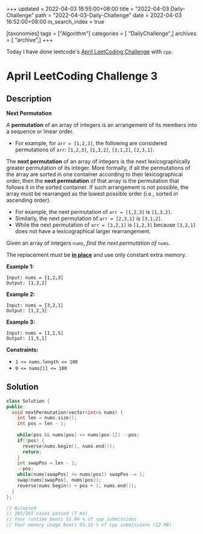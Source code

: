 +++
updated = 2022-04-03 16:55:00+08:00
title = "2022-04-03 Daily-Challenge"
path = "2022-04-03-Daily-Challenge"
date = 2022-04-03 16:52:00+08:00
in_search_index = true

[taxonomies]
tags = ["Algorithm"]
categories = [ "DailyChallenge",]
archives = [ "archive",]
+++

Today I have done leetcode's [April LeetCoding Challenge](https://leetcode.com/problems/next-permutation/) with `cpp`.

<!-- more -->

# April LeetCoding Challenge 3

## Description

**Next Permutation**

A **permutation** of an array of integers is an arrangement of its members into a sequence or linear order.

- For example, for `arr = [1,2,3]`, the following are considered permutations of `arr`: `[1,2,3]`, `[1,3,2]`, `[3,1,2]`, `[2,3,1]`.

The **next permutation** of an array of integers is the  next lexicographically greater permutation of its integer. More  formally, if all the permutations of the array are sorted in one  container according to their lexicographical order, then the **next permutation** of that array is the permutation that follows it in the sorted  container. If such arrangement is not possible, the array must be  rearranged as the lowest possible order (i.e., sorted in ascending  order).

- For example, the next permutation of `arr = [1,2,3]` is `[1,3,2]`.
- Similarly, the next permutation of `arr = [2,3,1]` is `[3,1,2]`.
- While the next permutation of `arr = [3,2,1]` is `[1,2,3]` because `[3,2,1]` does not have a lexicographical larger rearrangement.

Given an array of integers `nums`, *find the next permutation of* `nums`.

The replacement must be **[in place](http://en.wikipedia.org/wiki/In-place_algorithm)** and use only constant extra memory.

 

**Example 1:**

```
Input: nums = [1,2,3]
Output: [1,3,2]
```

**Example 2:**

```
Input: nums = [3,2,1]
Output: [1,2,3]
```

**Example 3:**

```
Input: nums = [1,1,5]
Output: [1,5,1]
```

 

**Constraints:**

- `1 <= nums.length <= 100`
- `0 <= nums[i] <= 100`

## Solution

``` cpp
class Solution {
public:
  void nextPermutation(vector<int>& nums) {
    int len = nums.size();
    int pos = len - 1;
    
    while(pos && nums[pos] <= nums[pos-1]) --pos;
    if(!pos) {
      reverse(nums.begin(), nums.end());
      return;
    }
    int swapPos = len - 1;
    --pos;
    while(nums[swapPos] <= nums[pos]) swapPos -= 1;
    swap(nums[swapPos], nums[pos]);
    reverse(nums.begin() + pos + 1, nums.end());
  }
};

// Accepted
// 265/265 cases passed (7 ms)
// Your runtime beats 51.84 % of cpp submissions
// Your memory usage beats 93.15 % of cpp submissions (12 MB)
```
